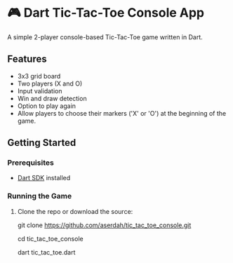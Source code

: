 # 🎮 Dart Tic-Tac-Toe Console App

A simple 2-player console-based Tic-Tac-Toe game written in Dart.

## Features

- 3x3 grid board
- Two players (X and O)
- Input validation
- Win and draw detection
- Option to play again
- Allow players to choose their markers ('X' or 'O') at the beginning of the game.

## Getting Started

### Prerequisites

- [Dart SDK](https://dart.dev/get-dart) installed

### Running the Game

1. Clone the repo or download the source:
   
   git clone https://github.com/aserdah/tic_tac_toe_console.git
   
   cd tic_tac_toe_console
   
   dart tic_tac_toe.dart

